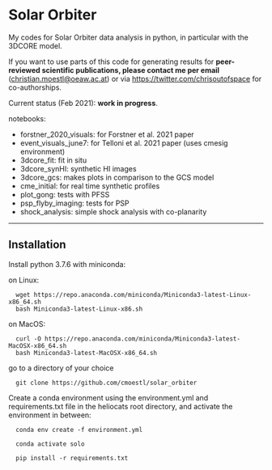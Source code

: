 # Solar Orbiter

My codes for Solar Orbiter data analysis in python, in particular with the 3DCORE model.

If you want to use parts of this code for generating results for **peer-reviewed scientific publications, please contact me per email** (christian.moestl@oeaw.ac.at) or via https://twitter.com/chrisoutofspace for co-authorships.


Current status (Feb 2021): **work in progress**.

notebooks:

- forstner_2020_visuals: for Forstner et al. 2021 paper
- event_visuals_june7: for Telloni et al. 2021 paper (uses cmesig environment) 
- 3dcore_fit: fit in situ 
- 3dcore_synHI: synthetic HI images
- 3dcore_gcs: makes plots in comparison to the GCS model 
- cme_initial: for real time synthetic profiles
- plot_gong: tests with PFSS
- psp_flyby_imaging: tests for PSP 
- shock_analysis: simple shock analysis with co-planarity


---

## Installation 

Install python 3.7.6 with miniconda:

on Linux:

	  wget https://repo.anaconda.com/miniconda/Miniconda3-latest-Linux-x86_64.sh
	  bash Miniconda3-latest-Linux-x86.sh

on MacOS:

	  curl -O https://repo.anaconda.com/miniconda/Miniconda3-latest-MacOSX-x86_64.sh
	  bash Miniconda3-latest-MacOSX-x86_64.sh

go to a directory of your choice

	  git clone https://github.com/cmoestl/solar_orbiter
	  

Create a conda environment using the environment.yml and requirements.txt file in the heliocats root directory, and activate the environment in between:

	  conda env create -f environment.yml

	  conda activate solo

	  pip install -r requirements.txt
	  